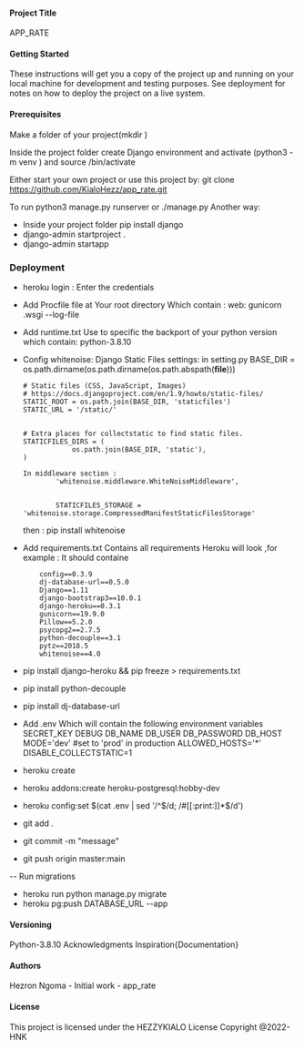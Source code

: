 #### Project Title
APP_RATE 

#### Getting Started
These instructions will get you a copy of the project up and running on your local machine for development and testing purposes. See deployment for notes on how to deploy the project on a live system.

#### Prerequisites
Make a folder of your project(mkdir )

Inside the project folder create Django environment and activate (python3 -m venv ) and source /bin/activate

Either start your own project or use this project by: git clone https://github.com/KialoHezz/app_rate.git

  To run python3 manage.py runserver or ./manage.py
Another way:
  - Inside your project folder pip install django
  - django-admin startproject <name-of-project> .
  - django-admin startapp <name-of-app>


### Deployment
- heroku login :
    Enter the credentials
- Add Procfile file at Your root directory
      Which contain :
              web: gunicorn <name-of-project>.wsgi --log-file

- Add runtime.txt 
  Use to specific the backport of your python version
      which contain:
          python-3.8.10

- Config whitenoise:  Django Static Files settings: in setting.py
      BASE_DIR = os.path.dirname(os.path.dirname(os.path.abspath(__file__)))

      # Static files (CSS, JavaScript, Images)
      # https://docs.djangoproject.com/en/1.9/howto/static-files/
      STATIC_ROOT = os.path.join(BASE_DIR, 'staticfiles')
      STATIC_URL = '/static/'


      # Extra places for collectstatic to find static files.
      STATICFILES_DIRS = (
                  os.path.join(BASE_DIR, 'static'),
      )

      In middleware section :
              'whitenoise.middleware.WhiteNoiseMiddleware',


              STATICFILES_STORAGE = 'whitenoise.storage.CompressedManifestStaticFilesStorage'


    then :
    pip install whitenoise

- Add requirements.txt
Contains all requirements Heroku will look ,for example : It should containe 

          config==0.3.9
          dj-database-url==0.5.0
          Django==1.11
          django-bootstrap3==10.0.1
          django-heroku==0.3.1
          gunicorn==19.9.0
          Pillow==5.2.0
          psycopg2==2.7.5
          python-decouple==3.1
          pytz==2018.5
          whitenoise==4.0

- pip install django-heroku && pip freeze >    requirements.txt
- pip install python-decouple
- pip install dj-database-url

- Add .env 
Which will contain the following environment variables
          SECRET_KEY
          DEBUG
          DB_NAME
          DB_USER
          DB_PASSWORD
          DB_HOST
          MODE='dev' #set to 'prod' in production
          ALLOWED_HOSTS='*'
          DISABLE_COLLECTSTATIC=1

- heroku create <name-of-project>
- heroku addons:create heroku-postgresql:hobby-dev
- heroku config:set $(cat .env | sed '/^$/d; /#[[:print:]]*$/d')
- git add .
- git commit -m "message"
- git push origin master:main

-- Run migrations
- heroku run python manage.py migrate
- heroku pg:push <The name of the db in the local psql> DATABASE_URL --app <heroku-app>

#### Versioning
Python-3.8.10
Acknowledgments
Inspiration{Documentation}

#### Authors
Hezron Ngoma - Initial work - app_rate

#### License
This project is licensed under the HEZZYKIALO License 
Copyright
@2022-HNK
